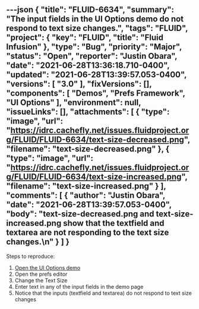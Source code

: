 ---json
{
  "title": "FLUID-6634",
  "summary": "The input fields in the UI Options demo do not respond to text size changes.",
  "tags": "FLUID",
  "project": {
    "key": "FLUID",
    "title": "Fluid Infusion"
  },
  "type": "Bug",
  "priority": "Major",
  "status": "Open",
  "reporter": "Justin Obara",
  "date": "2021-06-28T13:36:18.710-0400",
  "updated": "2021-06-28T13:39:57.053-0400",
  "versions": [
    "3.0"
  ],
  "fixVersions": [],
  "components": [
    "Demos",
    "Prefs Framework",
    "UI Options"
  ],
  "environment": null,
  "issueLinks": [],
  "attachments": [
    {
      "type": "image",
      "url": "https://idrc.cachefly.net/issues.fluidproject.org/FLUID/FLUID-6634/text-size-decreased.png",
      "filename": "text-size-decreased.png"
    },
    {
      "type": "image",
      "url": "https://idrc.cachefly.net/issues.fluidproject.org/FLUID/FLUID-6634/text-size-increased.png",
      "filename": "text-size-increased.png"
    }
  ],
  "comments": [
    {
      "author": "Justin Obara",
      "date": "2021-06-28T13:39:57.053-0400",
      "body": "text-size-decreased.png and text-size-increased.png show that the textfield and textarea are not responding to the text size changes.\n"
    }
  ]
}
---
Steps to reproduce:

1. [Open the UI Options demo](https://build-infusion.fluidproject.org/demos/uioptions/)
2. Open the prefs editor
3. Change the Text Size
4. Enter text in any of the input fields in the demo page
5. Notice that the inputs (textfield and textarea) do not respond to text size changes

        